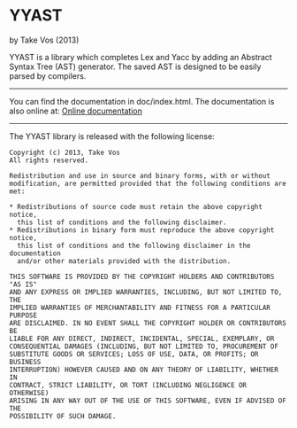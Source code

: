 YYAST
=====
by Take Vos (2013)

YYAST is a library which completes Lex and Yacc by adding an Abstract Syntax Tree (AST) generator.
The saved AST is designed to be easily parsed by compilers.

--------------------------------------------------------------------------------------------------

You can find the documentation in doc/index.html.
The documentation is also online at: [Online documentation](http://takev.github.io/yyast/doc/index.html)

--------------------------------------------------------------------------------------------------

The YYAST library is released with the following license:

    Copyright (c) 2013, Take Vos
    All rights reserved.
    
    Redistribution and use in source and binary forms, with or without
    modification, are permitted provided that the following conditions are met:
    
    * Redistributions of source code must retain the above copyright notice,
      this list of conditions and the following disclaimer.
    * Redistributions in binary form must reproduce the above copyright notice,
      this list of conditions and the following disclaimer in the documentation
      and/or other materials provided with the distribution.
    
    THIS SOFTWARE IS PROVIDED BY THE COPYRIGHT HOLDERS AND CONTRIBUTORS "AS IS"
    AND ANY EXPRESS OR IMPLIED WARRANTIES, INCLUDING, BUT NOT LIMITED TO, THE
    IMPLIED WARRANTIES OF MERCHANTABILITY AND FITNESS FOR A PARTICULAR PURPOSE
    ARE DISCLAIMED. IN NO EVENT SHALL THE COPYRIGHT HOLDER OR CONTRIBUTORS BE
    LIABLE FOR ANY DIRECT, INDIRECT, INCIDENTAL, SPECIAL, EXEMPLARY, OR
    CONSEQUENTIAL DAMAGES (INCLUDING, BUT NOT LIMITED TO, PROCUREMENT OF
    SUBSTITUTE GOODS OR SERVICES; LOSS OF USE, DATA, OR PROFITS; OR BUSINESS
    INTERRUPTION) HOWEVER CAUSED AND ON ANY THEORY OF LIABILITY, WHETHER IN
    CONTRACT, STRICT LIABILITY, OR TORT (INCLUDING NEGLIGENCE OR OTHERWISE)
    ARISING IN ANY WAY OUT OF THE USE OF THIS SOFTWARE, EVEN IF ADVISED OF THE
    POSSIBILITY OF SUCH DAMAGE.
